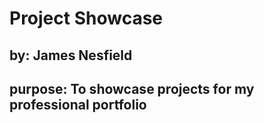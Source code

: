 # Project Showcase

## by: James Nesfield

## purpose: To showcase projects for my professional portfolio
